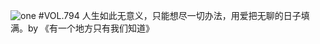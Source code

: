 ![one](http://image.wufazhuce.com/FrGNE6211SlrJdmvDLjSWh0o3os4)
#VOL.794
人生如此无意义，只能想尽一切办法，用爱把无聊的日子填满。by 《有一个地方只有我们知道》